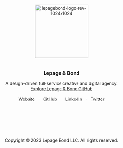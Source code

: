 <p align="center">
  <a href=#>
    <img src="https://user-images.githubusercontent.com/1711854/227310257-f3b26f7f-f2e3-462b-8bae-c5e2f05d2376.png" width="175" alt="lepagebond-logo-rev-1024x1024">
  </a>
  <br/>
  <br/>
</p>

<h3 align="center">Lepage & Bond</h3>

<p align="center">
  A design-driven full-service creative and digital agency.
  <br/>
  <a href="https://github.com/lepagebond">Explore Lepage & Bond GitHub</a>
  <br/>
  <br/>
  <a href="https://lepagebond.com">Website</a>
  &nbsp; · &nbsp;
  <a href="https://github.com/lepagebond">GitHub</a>
  &nbsp; · &nbsp;
  <a href="https://www.linkedin.com/company/lepagebond">LinkedIn</a>
  &nbsp; · &nbsp;
  <a href="https://twitter.com/lepagebond">Twitter</a>
  <br/>
  <br/>
  <br/>
  <br/>
  <br/>
  <br/>
  <br/>
  <br/>
    Copyright © 2023 Lepage Bond LLC. All rights reserved.
  </p>
</p>


<br/>


